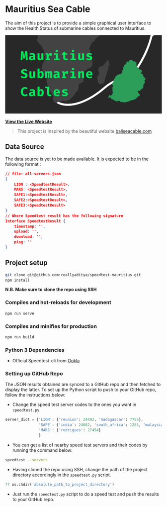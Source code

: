 # Mauritius Sea Cable

The aim of this project is to provide a simple graphical user interface to show the Health Status of submarine cables connected to Mauritius.

![ProjectImage](https://github.com/MrSunshyne/mauritius-sea-cable/raw/master/public/images/og-image.jpg)

**[View the Live Website](https://mrsunshyne.github.io/mauritius-sea-cable/)**

> This project is inspired by the beautiful website [baliseacable.com](baliseacable.com)

## Data Source

The data source is yet to be made available.
It is expected to be in the following format :

```json
// file: all-servers.json
{
    LION : <SpeedtestResult>,
    MARS: <SpeedtestResult>,
    SAFE1:<SpeedtestResult>,
    SAFE2:<SpeedtestResult>,
    SAFE3:<SpeedtestResult>
}
// Where Speedtest result has the following signature
Interface SpeedtestResult {
    timestamp: '',
    upload: '',
    download: '',
    ping: ''
}
```

## Project setup

```bash
git clone git@github.com:reallyaditya/speedtest-mauritius.git
npm install
```

**N.B. Make sure to clone the repo using SSH**

### Compiles and hot-reloads for development

```bash
npm run serve
```

### Compiles and minifies for production

```bash
npm run build
```

### Python 3 Dependencies

- Official Speedtest-cli from [Ookla](https://www.speedtest.net/apps/cli)

### Setting up GitHub Repo

The JSON results obtained are synced to a GitHub repo and then fetched to display the latter. To set up the Python script to push to your GitHub repo, follow the instructions below:

- Change the speed test server codes to the ones you want in `speedtest.py`

```python
server_dict = {'LION': {'reunion': 24492, 'madagascar': 7755},
               'SAFE': {'india': 24682, 'south_africa': 1285, 'malaysia':12544},
               'MARS': {'rodrigues': 27454}
               }
```

- You can get a list of nearby speed test servers and their codes by running the command below:

```bash
speedtest --servers
```

- Having cloned the repo using SSH, change the path of the project directory accordingly in the `speedtest.py` script.

```python
77 os.chdir('absolute_path_to_project_directory')
```

- Just run the `speedtest.py` script to do a speed test and push the results to your GitHub repo.
